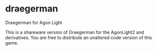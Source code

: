 # draegerman
Draegerman for Agon Light

This is a shareware version of Draegerman for the AgonLight2 and derivatives.
You are free to distribute an unaltered code version of this game.
